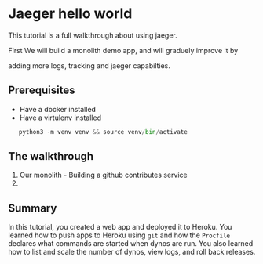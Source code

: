 Jaeger hello world
==================

This tutorial is a full walkthrough about using jaeger.

First We will build a monolith demo app, and will graduely improve it by

adding more logs, tracking and jaeger capabilties.

Prerequisites
-------------

* Have a docker installed
* Have a virtulenv installed
 ``` python
    python3 -m venv venv && source venv/bin/activate
   ```


The walkthrough
---------------
1. Our monolith - Building a github contributes service
2. 

Summary
-------

In this tutorial, you created a web app and deployed it to Heroku. You learned how to push apps to Heroku using `git` and how the `Procfile` declares what commands are started when dynos are run. You also learned how to list and scale the number of dynos, view logs, and roll back releases.


